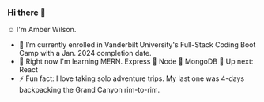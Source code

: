 ### Hi there 👋
:relaxed: I'm Amber Wilson.
- :dizzy: I’m currently enrolled in Vanderbilt University's Full-Stack Coding Boot Camp with a Jan. 2024 completion date.
- :dart: Right now I'm learning MERN. Express :hammer: Node :hammer: MongoDB :hammer: Up next: React
- ⚡ Fun fact: I love taking solo adventure trips. My last one was 4-days backpacking the Grand Canyon rim-to-rim.
<!--
**awil414/awil414** is a ✨ _special_ ✨ repository because its `README.md` (this file) appears on your GitHub profile.

Here are some ideas to get you started:


- 👯 I’m looking to collaborate on ...
- 🤔 I’m looking for help with ...
- 💬 Ask me about ...
- 📫 How to reach me: ...
- 😄 Pronouns: ...

-->
